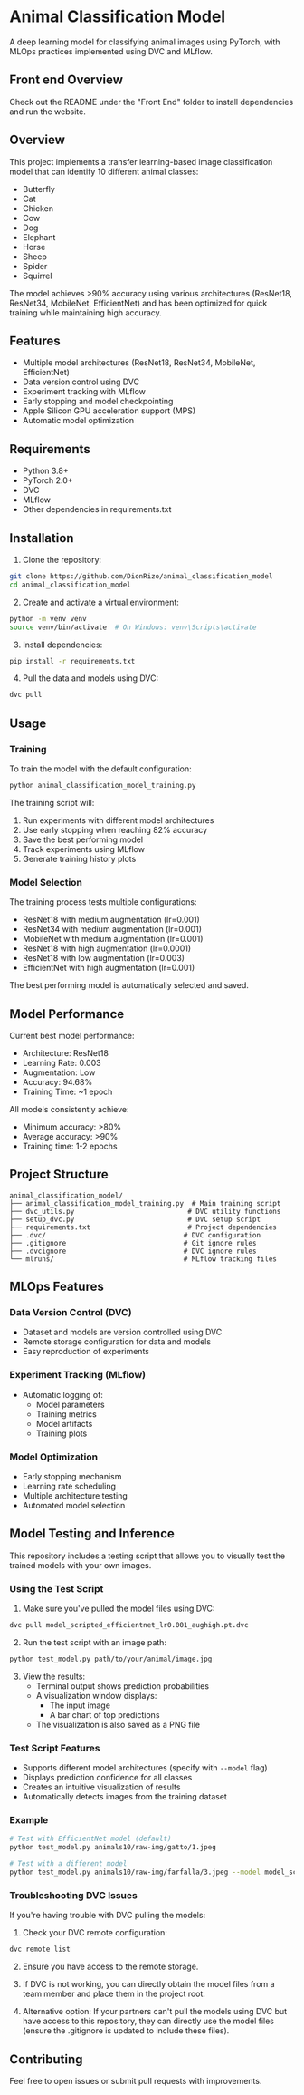 # Animal Classification Model

A deep learning model for classifying animal images using PyTorch, with MLOps practices implemented using DVC and MLflow.

## Front end Overview

Check out the README under the "Front End" folder to install dependencies and run the website.

## Overview

This project implements a transfer learning-based image classification model that can identify 10 different animal classes:
- Butterfly
- Cat
- Chicken
- Cow
- Dog
- Elephant
- Horse
- Sheep
- Spider
- Squirrel

The model achieves >90% accuracy using various architectures (ResNet18, ResNet34, MobileNet, EfficientNet) and has been optimized for quick training while maintaining high accuracy.

## Features

- Multiple model architectures (ResNet18, ResNet34, MobileNet, EfficientNet)
- Data version control using DVC
- Experiment tracking with MLflow
- Early stopping and model checkpointing
- Apple Silicon GPU acceleration support (MPS)
- Automatic model optimization

## Requirements

- Python 3.8+
- PyTorch 2.0+
- DVC
- MLflow
- Other dependencies in requirements.txt

## Installation

1. Clone the repository:
```bash
git clone https://github.com/DionRizo/animal_classification_model
cd animal_classification_model
```

2. Create and activate a virtual environment:
```bash
python -m venv venv
source venv/bin/activate  # On Windows: venv\Scripts\activate
```

3. Install dependencies:
```bash
pip install -r requirements.txt
```

4. Pull the data and models using DVC:
```bash
dvc pull
```

## Usage

### Training

To train the model with the default configuration:

```bash
python animal_classification_model_training.py
```

The training script will:
1. Run experiments with different model architectures
2. Use early stopping when reaching 82% accuracy
3. Save the best performing model
4. Track experiments using MLflow
5. Generate training history plots

### Model Selection

The training process tests multiple configurations:
- ResNet18 with medium augmentation (lr=0.001)
- ResNet34 with medium augmentation (lr=0.001)
- MobileNet with medium augmentation (lr=0.001)
- ResNet18 with high augmentation (lr=0.0001)
- ResNet18 with low augmentation (lr=0.003)
- EfficientNet with high augmentation (lr=0.001)

The best performing model is automatically selected and saved.

## Model Performance

Current best model performance:
- Architecture: ResNet18
- Learning Rate: 0.003
- Augmentation: Low
- Accuracy: 94.68%
- Training Time: ~1 epoch

All models consistently achieve:
- Minimum accuracy: >80%
- Average accuracy: >90%
- Training time: 1-2 epochs

## Project Structure

```
animal_classification_model/
├── animal_classification_model_training.py  # Main training script
├── dvc_utils.py                            # DVC utility functions
├── setup_dvc.py                            # DVC setup script
├── requirements.txt                        # Project dependencies
├── .dvc/                                  # DVC configuration
├── .gitignore                             # Git ignore rules
├── .dvcignore                             # DVC ignore rules
└── mlruns/                                # MLflow tracking files
```

## MLOps Features

### Data Version Control (DVC)
- Dataset and models are version controlled using DVC
- Remote storage configuration for data and models
- Easy reproduction of experiments

### Experiment Tracking (MLflow)
- Automatic logging of:
  - Model parameters
  - Training metrics
  - Model artifacts
  - Training plots

### Model Optimization
- Early stopping mechanism
- Learning rate scheduling
- Multiple architecture testing
- Automated model selection

## Model Testing and Inference

This repository includes a testing script that allows you to visually test the trained models with your own images.

### Using the Test Script

1. Make sure you've pulled the model files using DVC:
```bash
dvc pull model_scripted_efficientnet_lr0.001_aughigh.pt.dvc
```

2. Run the test script with an image path:
```bash
python test_model.py path/to/your/animal/image.jpg
```

3. View the results:
   - Terminal output shows prediction probabilities
   - A visualization window displays:
     - The input image
     - A bar chart of top predictions
   - The visualization is also saved as a PNG file

### Test Script Features

- Supports different model architectures (specify with `--model` flag)
- Displays prediction confidence for all classes
- Creates an intuitive visualization of results
- Automatically detects images from the training dataset

### Example

```bash
# Test with EfficientNet model (default)
python test_model.py animals10/raw-img/gatto/1.jpeg

# Test with a different model
python test_model.py animals10/raw-img/farfalla/3.jpeg --model model_scripted_resnet18_lr0.003_auglow.pt
```

### Troubleshooting DVC Issues

If you're having trouble with DVC pulling the models:

1. Check your DVC remote configuration:
```bash
dvc remote list
```

2. Ensure you have access to the remote storage.

3. If DVC is not working, you can directly obtain the model files from a team member and place them in the project root.

4. Alternative option: If your partners can't pull the models using DVC but have access to this repository, they can directly use the model files (ensure the .gitignore is updated to include these files).

## Contributing

Feel free to open issues or submit pull requests with improvements.
